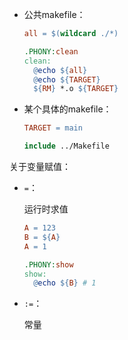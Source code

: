 - 公共makefile：

  ```makefile
  all = $(wildcard ./*)
  
  .PHONY:clean
  clean:
  	@echo ${all}
  	@echo ${TARGET}
  	${RM} *.o ${TARGET}
  ```

- 某个具体的makefile：

  ```makefile
  TARGET = main
  
  include ../Makefile
  ```

  

关于变量赋值：

- `=`：

  运行时求值

  ```makefile
  A = 123
  B = ${A}
  A = 1
  
  .PHONY:show
  show:
  	@echo ${B} # 1
  ```

- `:=`：

  常量




